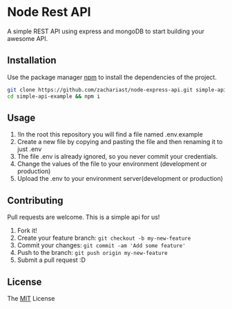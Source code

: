 # Node Rest API

A simple REST API using express and mongoDB to start building your awesome API.

## Installation

Use the package manager [npm](https://www.npmjs.com/) to install the dependencies of the project.

```bash
git clone https://github.com/zachariast/node-express-api.git simple-api-example
cd simple-api-example && npm i
```

## Usage

1.  !In the root this repository you will find a file named .env.example
2.  Create a new file by copying and pasting the file and then renaming it to just .env
3.  The file .env is already ignored, so you never commit your credentials.
4.  Change the values of the file to your environment (development or production)
5.  Upload the .env to your environment server(development or production)

## Contributing

Pull requests are welcome. This is a simple api for us!

1.  Fork it!
2.  Create your feature branch: `git checkout -b my-new-feature`
3.  Commit your changes: `git commit -am 'Add some feature'`
4.  Push to the branch: `git push origin my-new-feature`
5.  Submit a pull request :D

## License

The [MIT](https://choosealicense.com/licenses/mit/) License
